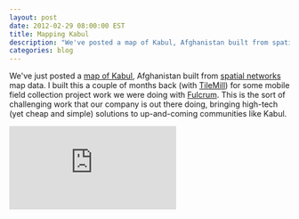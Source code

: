 ```yaml
---
layout: post
date: 2012-02-29 08:00:00 EST
title: Mapping Kabul
description: "We've posted a map of Kabul, Afghanistan built from spatial networks GIS data."
categories: blog
---
```


We've just posted a [map of Kabul](http://tiles.mapbox.com/spatialnetworks/map/Kabul#15.00/34.5216/69.1743), Afghanistan built from [spatial networks](http://spatialnetworks.com) map data. I built this a couple of months back (with [TileMill](http://mapbox.com/tilemill)) for some mobile field collection project work we were doing with [Fulcrum](http://fulcrumapp.com/). This is the sort of challenging work that our company is out there doing, bringing high-tech (yet cheap and simple) solutions to up-and-coming communities like Kabul.

<div class="embed">
<iframe frameborder="0" src="http://a.tiles.mapbox.com/v3/spatialnetworks.Kabul.html#13/34.521/69.1735"></iframe>
</div>